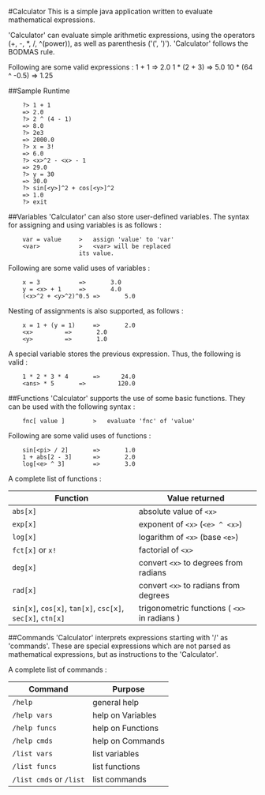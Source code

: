 #Calculator
This is a simple java application written to evaluate mathematical expressions.
			
'Calculator' can evaluate simple arithmetic expressions, using the operators (+, -, \*, /, ^(power)), as well as 
parenthesis ('(', ')').	'Calculator' follows the BODMAS rule.

Following are some valid expressions : 
	1 + 1			=>		 2.0
	1 * (2 + 3)		=>		 5.0
	10 * (64 ^ -0.5)	=>		1.25

##Sample Runtime
```
	?> 1 + 1
	=> 2.0
	?> 2 ^ (4 - 1)
	=> 8.0
	?> 2e3
	=> 2000.0
	?> x = 3!
	=> 6.0
	?> <x>^2 - <x> - 1
	=> 29.0
	?> y = 30
	=> 30.0
	?> sin[<y>]^2 + cos[<y>]^2
	=> 1.0
	?> exit
```

##Variables
'Calculator' can also store user-defined variables. The syntax for assigning and using variables is as follows : 
```
	var = value		>	assign 'value' to 'var'
	<var>			>	<var> will be replaced
					its value.
```			
Following are some valid uses of variables : 
```
	x = 3			=>		 3.0
	y = <x> + 1		=>		 4.0
	(<x>^2 + <y>^2)^0.5	=>		 5.0 
```

Nesting of assignments is also supported, as follows : 
```
	x = 1 + (y = 1)		=>		 2.0
	<x>			=>		 2.0
	<y>			=>		 1.0
```
A special variable <ans> stores the previous expression. Thus, the following is valid : 
```
	1 * 2 * 3 * 4		=>		24.0
	<ans> * 5		=>	       120.0
```			
##Functions
'Calculator' supports the use of some basic functions. They can be used with the following syntax : 
```
	fnc[ value ]		>	evaluate 'fnc' of 'value'
```

Following are some valid uses of functions : 
```
	sin[<pi> / 2]		=>		 1.0
	1 + abs[2 - 3]		=>		 2.0
	log[<e> ^ 3]		=>		 3.0
```

A complete list of functions :

Function | Value returned
-------- | --------------
`abs[x]` | absolute value of `<x>`
`exp[x]` | exponent of `<x>` (`<e> ^ <x>`)
`log[x]` | logarithm of `<x>` (base `<e>`)
`fct[x]` or `x!` | factorial of `<x>`
`deg[x]` | convert `<x>` to degrees from radians
`rad[x]` | convert `<x>` to radians from degrees
`sin[x]`, `cos[x]`, `tan[x]`, `csc[x]`, `sec[x]`, `ctn[x]` | trigonometric functions  ( `<x>` in radians )
		             

##Commands
'Calculator' interprets expressions starting with '/' as 'commands'. These are special expressions which are not parsed 
as mathematical expressions, but as instructions to the 'Calculator'.

A complete list of commands :

Command | Purpose
------- | --------
`/help` | general help
`/help vars` | help on Variables
`/help funcs` | help on Functions
`/help cmds` | help on Commands
`/list vars` | list variables
`/list funcs` | list functions
`/list cmds`  or  `/list` | list commands

